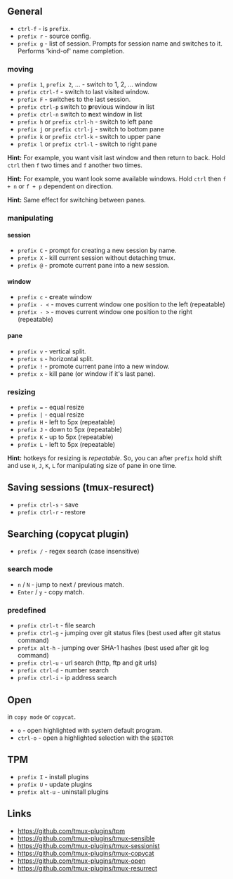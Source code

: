 ## General

-   `ctrl-f` - is `prefix`.
-   `prefix r` - source config.
-   `prefix g` - list of session. Prompts for session name and switches to it. Performs 'kind-of' name completion. 

### moving

-   `prefix 1`, `prefix 2`, ... - switch to 1, 2, ... window
-   `prefix ctrl-f` - switch to last visited window.
-   `prefix F` - switches to the last session.
-   `prefix ctrl-p` switch to **p**revious window in list
-   `prefix ctrl-n` switch to **n**ext window in list
-   `prefix h` or `prefix ctrl-h` - switch to left pane
-   `prefix j` or `prefix ctrl-j` - switch to bottom pane
-   `prefix k` or `prefix ctrl-k` - switch to upper pane
-   `prefix l` or `prefix ctrl-l` - switch to right pane

**Hint:** For example, you want visit last window and then return to back.  Hold `ctrl` then `f` two times and `f` another two times.

**Hint:** For example, you want look some available windows. Hold `ctrl` then `f + n` or `f + p` dependent on direction.

**Hint:** Same effect for switching between panes.

### manipulating

#### session

-   `prefix C` - prompt for creating a new session by name.
-   `prefix X` - kill current session without detaching tmux.
-   `prefix @` - promote current pane into a new session.

#### window

-   `prefix c` - **c**reate window
-   `prefix - <` - moves current window one position to the left (repeatable)
-   `prefix - >` - moves current window one position to the right (repeatable)

#### pane

-   `prefix v` - vertical split.
-   `prefix s` - horizontal split.
-   `prefix !` - promote current pane into a new window.
-   `prefix x` - kill pane (or window if it's last pane).

### resizing

-   `prefix =` - equal resize
-   `prefix |` - equal resize
-   `prefix H` - left to 5px (repeatable)
-   `prefix J` - down to 5px (repeatable)
-   `prefix K` - up to 5px (repeatable)
-   `prefix L` - left to 5px (repeatable)

**Hint:** hotkeys for resizing is _repeatable_. So, you can after `prefix` hold shift and use `H`, `J`, `K`, `L` for manipulating size of pane in one time. 

## Saving sessions (tmux-resurect)

-   `prefix ctrl-s` - save
-   `prefix ctrl-r` - restore

## Searching (copycat plugin)

-   `prefix /` - regex search (case insensitive)

### search mode

-   `n` / `N` - jump to next / previous match.
-   `Enter` / `y` - copy match.

### predefined

-   `prefix ctrl-t` - file search
-   `prefix ctrl-g` - jumping over git status files (best used after git status command)
-   `prefix alt-h` - jumping over SHA-1 hashes (best used after git log command)
-   `prefix ctrl-u` - url search (http, ftp and git urls)
-   `prefix ctrl-d` - number search
-   `prefix ctrl-i` - ip address search

## Open

in `copy mode` or `copycat`.

-   `o` - open highlighted with system default program.
-   `ctrl-o` - open a highlighted selection with the `$EDITOR`

## TPM

-   `prefix I` - install plugins
-   `prefix U` - update plugins
-   `prefix alt-u` - uninstall plugins

## Links

-   <https://github.com/tmux-plugins/tpm>
-   <https://github.com/tmux-plugins/tmux-sensible>
-   <https://github.com/tmux-plugins/tmux-sessionist>
-   <https://github.com/tmux-plugins/tmux-copycat>
-   <https://github.com/tmux-plugins/tmux-open>
-   <https://github.com/tmux-plugins/tmux-resurrect>
